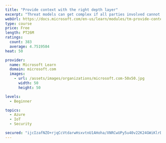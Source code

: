 ```yaml
---
title: "Provide context with the right depth layer"
excerpt: "Threat models can get complex if all parties involved cannot agree on a data-flow diagram depth layer that provides enough context to satisfy requirements"
webUrl: https://docs.microsoft.com/en-us/learn/modules/tm-provide-context-with-the-right-depth-layer/
type: course
price: Free
length: PT26M
ratings:
  count: 383
  average: 4.7519584
heat: 50

provider:
  name: Microsoft Learn
  domain: microsoft.com
  images:
    - url: /assets/images/organizations/microsoft.com-50x50.jpg
      width: 50
      height: 50

levels:
  - Beginner

topics:
  - Azure
  - IoT
  - Security

secured: "ijcIzafNZO+rjqCcVtdarwHsxvtnU1AHoha/XNRCwUPy5u40v22K24GWiKlrDzOyUE4NLlNyhwx+XeJMa80u1Gm5xyRO/FP1MKSqqDYsq8RF+Q8FxZTrRj+1jaajh73QHzKifUpCrO21yfUzeBOvuuaUmYdrIZQssfx8XTKyhM0AIvPTKUyV1fUBQjwt8CijZj66STJ5LmBeRFVDrZJQYRRsriHYvVqLuZ9zHkwM8qmu/kp3I8wd44VcmEig2scsouP8wOqUjY07TE2+CAknClkYQo4ebSoIXc8DyHvbdoHU2NZ2le2mGrsUhJOpbMSDgX6687XtyI4HivStOydrGPjxwsZcumBRso0Eag+XArKC+siYWINY4egBIgScj96ng3szwACnZfjlOrVJkGPcPl36Xz29RDGqCGpXA0y/mSY=;2fMQmFupMEwtAh0XQBRy3g=="
---
```


